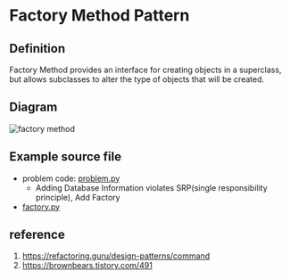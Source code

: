 # Factory Method Pattern

## Definition
Factory Method provides an interface for creating objects in a superclass, but allows subclasses to alter the type of objects that will be created.

## Diagram
![factory method](http://www.plantuml.com/plantuml/proxy?cache=no&src=https://raw.githubusercontent.com/spa46/design_patterns/master/creational/factory/class_diagram.uml)

## Example source file
- problem code: [problem.py](problem.py)
  - Adding Database Information violates SRP(single responsibility principle), Add Factory
- [factory.py](factory.py) 

## reference
1. https://refactoring.guru/design-patterns/command
2. https://brownbears.tistory.com/491

